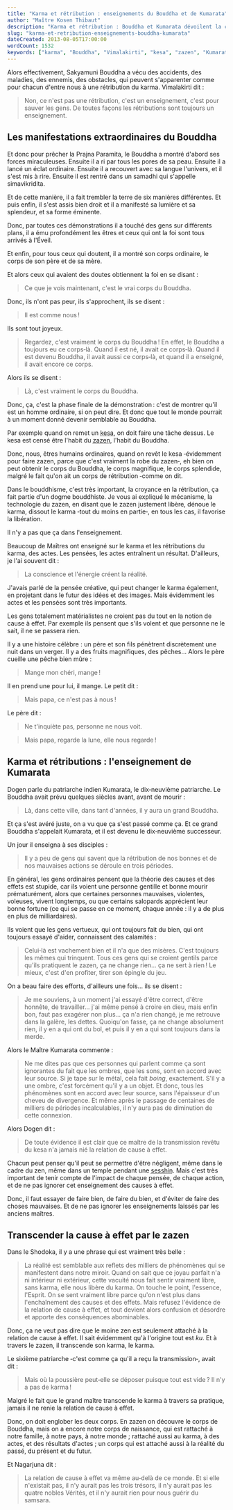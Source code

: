```yaml
---
title: "Karma et rétribution : enseignements du Bouddha et de Kumarata"
author: "Maître Kosen Thibaut"
description: "Karma et rétribution : Bouddha et Kumarata dévoilent la cause à effet et la voie du zazen pour libérer le karma."
slug: "karma-et-retribution-enseignements-bouddha-kumarata"
dateCreated: 2013-08-05T17:00:00
wordCount: 1532
keywords: ["karma", "Bouddha", "Vimalakirti", "kesa", "zazen", "Kumarata", "cause à effet", "Shodoka", "Nagarjuna", "Prajna Paramita"]
---
```


Alors effectivement, Sakyamuni Bouddha a vécu des accidents, des maladies, des ennemis, des obstacles, qui peuvent s'apparenter comme pour chacun d'entre nous à une rétribution du karma. Vimalakirti dit :

> Non, ce n'est pas une rétribution, c'est un enseignement, c'est pour sauver les gens. De toutes façons les rétributions sont toujours un enseignement.

## Les manifestations extraordinaires du Bouddha

Et donc pour prêcher la Prajna Paramita, le Bouddha a montré d'abord ses forces miraculeuses. Ensuite il a ri par tous les pores de sa peau. Ensuite il a lancé un éclat ordinaire. Ensuite il a recouvert avec sa langue l'univers, et il s'est mis à rire. Ensuite il est rentré dans un samadhi qui s'appelle simavikridita.  

Et de cette manière, il a fait trembler la terre de six manières différentes. Et puis enfin, il s'est assis bien droit et il a manifesté sa lumière et sa splendeur, et sa forme éminente.

Donc, par toutes ces démonstrations il a touché des gens sur différents plans, il a ému profondément les êtres et ceux qui ont la foi sont tous arrivés à l'Éveil.

Et enfin, pour tous ceux qui doutent, il a montré son corps ordinaire, le corps de son père et de sa mère.

Et alors ceux qui avaient des doutes obtiennent la foi en se disant :

> Ce que je vois maintenant, c'est le vrai corps du Bouddha.

Donc, ils n'ont pas peur, ils s'approchent, ils se disent :

> Il est comme nous !

Ils sont tout joyeux.  

> Regardez, c'est vraiment le corps du Bouddha ! En effet, le Bouddha a toujours eu ce corps‑là. Quand il est né, il avait ce corps‑là. Quand il est devenu Bouddha, il avait aussi ce corps‑là, et quand il a enseigné, il avait encore ce corps.

Alors ils se disent :

> Là, c'est vraiment le corps du Bouddha.

Donc, ça, c'est la phase finale de la démonstration : c'est de montrer qu'il est un homme ordinaire, si on peut dire. Et donc que tout le monde pourrait à un moment donné devenir semblable au Bouddha.

Par exemple quand on remet un <abbr title="Robe des nonnes et moines zen.">kesa</abbr>, on doit faire une tâche dessus. Le kesa est censé être l'habit du <abbr title="Méditation assise.">zazen</abbr>, l'habit du Bouddha.

Donc, nous, êtres humains ordinaires, quand on revêt le kesa ‑évidemment pour faire zazen, parce que c'est vraiment la robe du zazen‑, eh bien on peut obtenir le corps du Bouddha, le corps magnifique, le corps splendide, malgré le fait qu'on ait un corps de rétribution ‑comme on dit.

Dans le bouddhisme, c'est très important, la croyance en la rétribution, ça fait partie d'un dogme bouddhiste. Je vous ai expliqué le mécanisme, la technologie du zazen, en disant que le zazen justement libère, dénoue le karma, dissout le karma ‑tout du moins en partie‑, en tous les cas, il favorise la libération.

Il n'y a pas que ça dans l'enseignement.

Beaucoup de Maîtres ont enseigné sur le karma et les rétributions du karma, des actes. Les pensées, les actes entraînent un résultat. D'ailleurs, je l'ai souvent dit :

> La conscience et l'énergie créent la réalité.

J'avais parlé de la pensée créative, qui peut changer le karma également, en projetant dans le futur des idées et des images. Mais évidemment les actes et les pensées sont très importants.

Les gens totalement matérialistes ne croient pas du tout en la notion de cause à effet. Par exemple ils pensent que s'ils volent et que personne ne le sait, il ne se passera rien.

Il y a une histoire célèbre : un père et son fils pénètrent discrètement une nuit dans un verger. Il y a des fruits magnifiques, des pêches… Alors le père cueille une pêche bien mûre :

> Mange mon chéri, mange !

Il en prend une pour lui, il mange. Le petit dit :

> Mais papa, ce n'est pas à nous !

Le père dit :

> Ne t'inquiète pas, personne ne nous voit.

> Mais papa, regarde la lune, elle nous regarde !

## Karma et rétributions : l'enseignement de Kumarata

Dogen parle du patriarche indien Kumarata, le dix‑neuvième patriarche. Le Bouddha avait prévu quelques siècles avant, avant de mourir :

> Là, dans cette ville, dans tant d'années, il y aura un grand Bouddha.

Et ça s'est avéré juste, on a vu que ça s'est passé comme ça. Et ce grand Bouddha s'appelait Kumarata, et il est devenu le dix‑neuvième successeur.

Un jour il enseigna à ses disciples :

> Il y a peu de gens qui savent que la rétribution de nos bonnes et de nos mauvaises actions se déroule en trois périodes.

En général, les gens ordinaires pensent que la théorie des causes et des effets est stupide, car ils voient une personne gentille et bonne mourir prématurément, alors que certaines personnes mauvaises, violentes, voleuses, vivent longtemps, ou que certains salopards apprécient leur bonne fortune (ce qui se passe en ce moment, chaque année : il y a de plus en plus de milliardaires).

Ils voient que les gens vertueux, qui ont toujours fait du bien, qui ont toujours essayé d'aider, connaissent des calamités :

> Celui‑là est vachement bien et il n'a que des misères. C'est toujours les mêmes qui trinquent. Tous ces gens qui se croient gentils parce qu'ils pratiquent le zazen, ça ne change rien… ça ne sert à rien ! Le mieux, c'est d'en profiter, tirer son épingle du jeu.

On a beau faire des efforts, d'ailleurs une fois… ils se disent :

> Je me souviens, à un moment j'ai essayé d'être correct, d'être honnête, de travailler… j'ai même pensé à croire en dieu, mais enfin bon, faut pas exagérer non plus… ça n'a rien changé, je me retrouve dans la galère, les dettes. Quoiqu'on fasse, ça ne change absolument rien, il y en a qui ont du bol, et puis il y en a qui sont toujours dans la merde.

Alors le Maître Kumarata commente :

> Ne me dites pas que ces personnes qui parlent comme ça sont ignorantes du fait que les ombres, que les sons, sont en accord avec leur source. Si je tape sur le métal, cela fait *boing*, exactement. S'il y a une ombre, c'est forcément qu'il y a un objet. Et donc, tous les phénomènes sont en accord avec leur source, sans l'épaisseur d'un cheveu de divergence. Et même après le passage de centaines de milliers de périodes incalculables, il n'y aura pas de diminution de cette connexion.

Alors Dogen dit :

> De toute évidence il est clair que ce maître de la transmission revêtu du kesa n'a jamais nié la relation de cause à effet.

Chacun peut penser qu'il peut se permettre d'être négligent, même dans le cadre du zen, même dans un temple pendant une <abbr title="Littéralement : toucher l'esprit. Période de pratique intensive de zazen.">sesshin</abbr>. Mais c'est très important de tenir compte de l'impact de chaque pensée, de chaque action, et de ne pas ignorer cet enseignement des causes à effet.

Donc, il faut essayer de faire bien, de faire du bien, et d'éviter de faire des choses mauvaises. Et de ne pas ignorer les enseignements laissés par les anciens maîtres.

## Transcender la cause à effet par le zazen

Dans le Shodoka, il y a une phrase qui est vraiment très belle :

> La réalité est semblable aux reflets des milliers de phénomènes qui se manifestent dans notre miroir. Quand on sait que ce joyau parfait n'a ni intérieur ni extérieur, cette vacuité nous fait sentir vraiment libre, sans karma, elle nous libère du karma. On touche le point, l'essence, l'Esprit. On se sent vraiment libre parce qu'on n'est plus dans l'enchaînement des causes et des effets. Mais refusez l'évidence de la relation de cause à effet, et tout devient alors confusion et désordre et apporte des conséquences abominables.

Donc, ça ne veut pas dire que le moine zen est seulement attaché à la relation de cause à effet. Il sait évidemment qu'à l'origine tout est *ku*. Et à travers le zazen, il transcende son karma, le karma.

Le sixième patriarche ‑c'est comme ça qu'il a reçu la transmission‑, avait dit :

> Mais où la poussière peut‑elle se déposer puisque tout est vide ? Il n'y a pas de karma !

Malgré le fait que le grand maître transcende le karma à travers sa pratique, jamais il ne renie la relation de cause à effet.

Donc, on doit englober les deux corps. En zazen on découvre le corps de Bouddha, mais on a encore notre corps de naissance, qui est rattaché à notre famille, à notre pays, à notre monde ; rattaché aussi au karma, à des actes, et des résultats d'actes ; un corps qui est attaché aussi à la réalité du passé, du présent et du futur.

Et Nagarjuna dit :

> La relation de cause à effet va même au‑delà de ce monde. Et si elle n'existait pas, il n'y aurait pas les trois trésors, il n'y aurait pas les quatre nobles Vérités, et il n'y aurait rien pour nous guérir du samsara.
